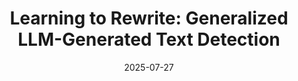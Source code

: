 ---
title: "Learning to Rewrite: Generalized LLM-Generated Text Detection"
collection: manuscripts
permalink: /manuscripts/2025-07-27-Text-LLM-Detection
date: 2025-07-27
venue: ''
paperurl: 'https://arxiv.org/abs/2408.04237'
citation: 'Wei Hao*, Ran Li*, Weiliang Zhao, Junfeng Yang, and Chengzhi Mao. &quot;Learning to Rewrite: Generalized LLM-Generated Text Detection&quot;, arXiv preprint arXiv:2408.04237 (committed to ACL 2025).'
---